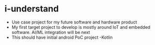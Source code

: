 # i-understand
- Use case project for my future software and hardware product
- My first target project to develop is mostly around IoT and embedded software. AI/ML integration will be next
- This should have initial android PoC project -Kotlin
